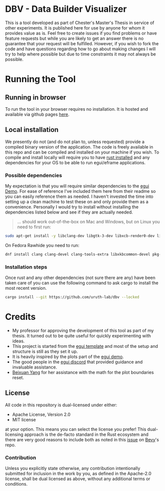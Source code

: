 # DBV - Data Builder Visualizer

This is a tool developed as part of Chester's Master's Thesis in service of other experiments.
It is published here for use by anyone for whom it provides value as is.
Feel free to create issues if you find problems or have feature requests but while you are likely to get an answer there is no guarantee that your request will be fulfilled.
However, if you wish to fork the code and have questions regarding how to go about making changes I will try to help where possible but due to time constraints it may not always be possible.

# Running the Tool

## Running in browser

To run the tool in your browser requires no installation.
It is hosted and available via github pages [here](https://uruth-lab.github.io/dbv/).

## Local installation

We presently do not (and do not plan to, unless requested) provide a compiled binary version of the application.
The code is freely available in this repo and can be compiled and installed on your machine if you wish.
To compile and install locally will require you to have [rust installed](https://www.rust-lang.org/tools/install) and any dependencies for your OS to be able to run egui/eframe applications.

### Possible dependencies

My expectation is that you will require similar dependencies to the [egui Demo](https://github.com/emilk/egui?tab=readme-ov-file#demo).
For ease of reference I've included them here from their readme so you can easily reference them as needed.
I haven't invested the time into setting up a clean machine to test these on and only provide them as a convenience.
Personally I would try to install without installing the dependencies listed below and see if they are actually needed.

> ... should work out-of-the-box on Mac and Windows, but on Linux you need to first run:

```sh
sudo apt-get install -y libclang-dev libgtk-3-dev libxcb-render0-dev libxcb-shape0-dev libxcb-xfixes0-dev libxkbcommon-dev libssl-dev
```

On Fedora Rawhide you need to run:

```sh
dnf install clang clang-devel clang-tools-extra libxkbcommon-devel pkg-config openssl-devel libxcb-devel gtk3-devel atk fontconfig-devel
```

### Installation steps

Once rust and any other dependencies (not sure there are any) have been taken care of you can use the following command to ask cargo to install the most recent version.

```sh
cargo install --git https://github.com/uruth-lab/dbv --locked
```

# Credits

- My professor for approving the development of this tool as part of my thesis. It turned out to be quite useful for quickly experimenting with ideas.
- This project is started from the [egui template](https://github.com/emilk/eframe_template/) and most of the setup and structure is still as they set it up.
- It is heavily inspired by the plots part of the [egui demo](https://www.egui.rs/#demo).
- The good people in the [egui discord](https://discord.com/invite/JFcEma9bJq) that provided guidance and invaluable assistance.
- [Beixuan Yang](http://beixuanyang.com/) for her assistance with the math for the plot boundaries reset.

## License

All code in this repository is dual-licensed under either:

- Apache License, Version 2.0
- MIT license

at your option.
This means you can select the license you prefer!
This dual-licensing approach is the de-facto standard in the Rust ecosystem and there are very good reasons to include both as noted in
this [issue](https://github.com/bevyengine/bevy/issues/2373) on [Bevy](https://bevyengine.org)'s repo.

### Contribution

Unless you explicitly state otherwise, any contribution intentionally submitted
for inclusion in the work by you, as defined in the Apache-2.0 license, shall
be dual licensed as above, without any additional terms or conditions.
